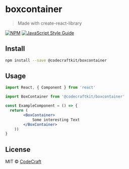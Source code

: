 # boxcontainer

> Made with create-react-library

[![NPM](https://img.shields.io/npm/v/@codecraftkit/boxcontainer.svg)](https://www.npmjs.com/package/@codecraftkit/boxcontainer) [![JavaScript Style Guide](https://img.shields.io/badge/code_style-standard-brightgreen.svg)](https://standardjs.com)

## Install

```bash
npm install --save @codecraftkit/boxcontainer
```

## Usage

```jsx
import React, { Component } from 'react'

import BoxContainer from '@codecraftkit/boxcontainer'

const ExampleComponent = () => {
  return (
        <BoxContainer>
            Some interesting Text
        </BoxContainer>
    ))
}
```

## License

MIT © [CodeCraft](https://github.com/CodeCraft)
